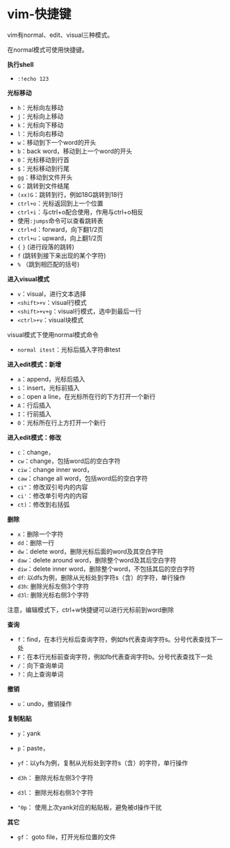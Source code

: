 ﻿# vim-快捷键 

vim有normal、edit、visual三种模式。

在normal模式可使用快捷键。

**执行shell**

* `:!echo 123`

**光标移动**

* `h`：光标向左移动
* `j`：光标向上移动
* `k`：光标向下移动
* `l`：光标向右移动
* `w`：移动到下一个word的开头
* `b`：back word，移动到上一个word的开头
* `0`：光标移动到行首
* `$`：光标移动到行尾
* `gg`：移动到文件开头
* `G`：跳转到文件结尾
* `(xx)G`：跳转到行，例如18G跳转到18行
* `ctrl+o`：光标返回到上一个位置
* `ctrl+i`：与ctrl+o配合使用，作用与ctrl+o相反
* 使用`:jumps`命令可以查看跳转表
* `ctrl+d`：forward，向下翻1/2页
* `ctrl+u`：upward，向上翻1/2页
* `{` `}` (进行段落的跳转) 
* `f` (跳转到接下来出现的某个字符) 
* `%` （跳到相匹配的括号)

**进入visual模式**

* `v`：visual，进行文本选择
* `<shift>+v`：visual行模式
* `<shift>+v+g`：visual行模式，选中到最后一行
* `<ctrl>+v`：visual块模式

visual模式下使用normal模式命令

* `normal itest`：光标后插入字符串test

**进入edit模式：新增**

* `a`：append，光标后插入
* `i`：insert，光标前插入
* `o`：open a line，在光标所在行的下方打开一个新行
* `A`：行后插入
* `I`：行前插入
* `O`：光标所在行上方打开一个新行

**进入edit模式：修改**

* `c`：change，
* `cw`：change，包括word后的空白字符
* `ciw`：change inner word，
* `caw`：change all word，包括word后的空白字符
* `ci"`：修改双引号内的内容
* `ci'`：修改单引号内的内容
* `ct)`：修改到右括弧

**删除**

* `x`：删除一个字符
* `dd`：删除一行
* `dw`：delete word，删除光标后面的word及其空白字符
* `daw`：delete around word，删除整个word及其后空白字符
* `diw`：delete inner word，删除整个word，不包括其后的空白字符
* `df`: 以dfs为例，删除从光标处到字符s（含）的字符，单行操作
* `d3h`: 删除光标左侧3个字符
* `d3l`: 删除光标右侧3个字符

注意，编辑模式下，ctrl+w快捷键可以进行光标前到word删除

**查询**

* `f`：find，在本行光标后查询字符，例如fs代表查询字符s。分号代表查找下一处
* `F`：在本行光标前查询字符，例如fb代表查询字符b。分号代表查找下一处
* `/`：向下查询单词
* `?`：向上查询单词

**撤销**

* `u`：undo，撤销操作

**复制粘贴**

* `y`：yank
* `p`：paste，
* `yf`：以yfs为例，复制从光标处到字符s（含）的字符，单行操作
* `d3h`： 删除光标左侧3个字符
* `d3l`： 删除光标右侧3个字符

* `"0p`： 使用上次yank对应的粘贴板，避免被d操作干扰

**其它**

* `gf`： goto file，打开光标位置的文件
